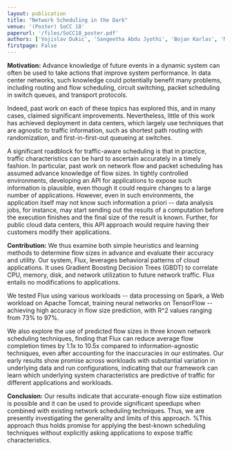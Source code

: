 ```yaml
---
layout: publication
title: "Network Scheduling in the Dark"
venue: '(Poster) SoCC 18'
paperurl: '/files/SoCC18_poster.pdf'
authors: ['Vojislav Dukic', 'Sangeetha Abdu Jyothi', 'Bojan Karlas', 'Muhsen Owaida', 'Ce Zhang', 'Ankit Singla']
firstpage: False
---
```


<b>Motivation:</b> Advance knowledge of future events in a dynamic system can often be used to take actions that improve system performance. In data center networks, such knowledge could potentially benefit many problems, including routing and flow scheduling, circuit switching, packet scheduling in switch queues, and transport protocols.

Indeed, past work on each of these topics has explored this, and in many cases, claimed significant improvements. Nevertheless, little of this work has achieved deployment in data centers, which largely use techniques that are agnostic to traffic information, such as shortest path routing with randomization, and first-in-first-out queueing at switches.

A significant roadblock for traffic-aware scheduling is that in practice, traffic characteristics can be hard to ascertain accurately in a timely fashion. In particular, past work on network flow and packet scheduling has assumed advance knowledge of flow sizes. In tightly controlled environments, developing an API for applications to expose such information is plausible, even though it could require changes to a large number of applications. However, even in such environments, the application itself may not know such information a priori -- data analysis jobs, for instance, may start sending out the results of a computation before the execution finishes and the final size of the result is known. Further, for public cloud data centers, this API approach would require having their customers modify their applications.

<b>Contribution:</b> We thus examine both simple heuristics and learning methods to determine flow sizes in advance and evaluate their accuracy and utility. Our system, Flux, leverages behavioral patterns of cloud applications. It uses Gradient Boosting Decision Trees (GBDT) to correlate CPU, memory, disk, and network utilization to future network traffic. Flux entails no modifications to applications.

We tested Flux using various workloads -- data processing on Spark, a Web workload on Apache Tomcat, training neural networks on TensorFlow -- achieving high accuracy in flow size prediction, with R^2 values ranging from 73% to 97%.

We also explore the use of predicted flow sizes in three known network scheduling techniques, finding that Flux can reduce average flow completion times by 1.1x to 10.5x compared to information-agnostic techniques, even after accounting for the inaccuracies in our estimates. Our early results show promise across workloads with substantial variation in underlying data and run configurations, indicating that our framework can learn which underlying system characteristics are predictive of traffic for different applications and workloads.

<b>Conclusion:</b> Our results indicate that accurate-enough flow size estimation is possible and it can be used to provide significant speedups when combined with existing network scheduling techniques. Thus, we are presently investigating the generality and limits of this approach. %This approach thus holds promise for applying the best-known scheduling techniques without explicitly asking applications to expose traffic characteristics.
